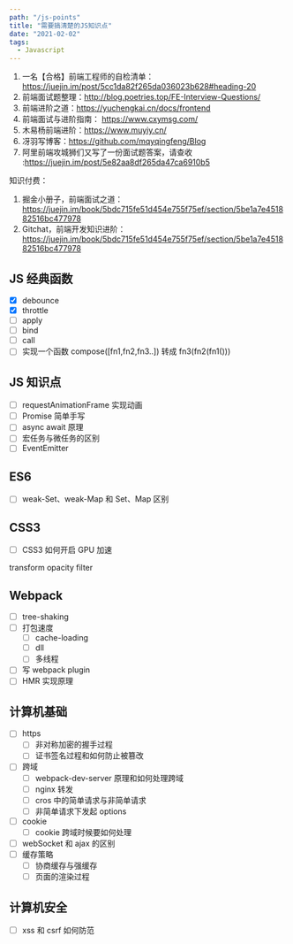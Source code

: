 ```yaml
---
path: "/js-points"
title: "需要搞清楚的JS知识点"
date: "2021-02-02"
tags:
  - Javascript
---
```


1. 一名【合格】前端工程师的自检清单：https://juejin.im/post/5cc1da82f265da036023b628#heading-20
2. 前端面试题整理：http://blog.poetries.top/FE-Interview-Questions/
3. 前端进阶之道：https://yuchengkai.cn/docs/frontend
4. 前端面试与进阶指南： https://www.cxymsg.com/
5. 木易杨前端进阶：https://www.muyiy.cn/
6. 冴羽写博客：https://github.com/mqyqingfeng/Blog
7. 阿里前端攻城狮们又写了一份面试题答案，请查收 :https://juejin.im/post/5e82aa8df265da47ca6910b5

知识付费：

1. 掘金小册子，前端面试之道：https://juejin.im/book/5bdc715fe51d454e755f75ef/section/5be1a7e451882516bc477978
2. Gitchat，前端开发知识进阶：https://juejin.im/book/5bdc715fe51d454e755f75ef/section/5be1a7e451882516bc477978

## JS 经典函数

- [x] debounce
- [x] throttle
- [ ] apply
- [ ] bind
- [ ] call
- [ ] 实现一个函数 compose([fn1,fn2,fn3..]) 转成 fn3(fn2(fn1()))

## JS 知识点

- [ ] requestAnimationFrame 实现动画
- [ ] Promise 简单手写
- [ ] async await 原理
- [ ] 宏任务与微任务的区别
- [ ] EventEmitter

## ES6

- [ ] weak-Set、weak-Map 和 Set、Map 区别

## CSS3

- [ ] CSS3 如何开启 GPU 加速

transform
opacity
filter

## Webpack

- [ ] tree-shaking
- [ ] 打包速度
  - [ ] cache-loading
  - [ ] dll
  - [ ] 多线程
- [ ] 写 webpack plugin
- [ ] HMR 实现原理

## 计算机基础

- [ ] https
  - [ ] 非对称加密的握手过程
  - [ ] 证书签名过程和如何防止被篡改
- [ ] 跨域
  - [ ] webpack-dev-server 原理和如何处理跨域
  - [ ] nginx 转发
  - [ ] cros 中的简单请求与非简单请求
  - [ ] 非简单请求下发起 options
- [ ] cookie
  - [ ] cookie 跨域时候要如何处理
- [ ] webSocket 和 ajax 的区别
- [ ] 缓存策略
  - [ ] 协商缓存与强缓存
  - [ ] 页面的渲染过程

## 计算机安全

- [ ] xss 和 csrf 如何防范
